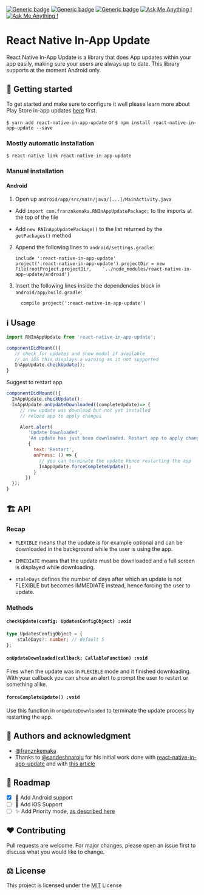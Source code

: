 [![Generic badge](https://img.shields.io/badge/License-MIT-green.svg)](https://shields.io/)
[![Generic badge](https://img.shields.io/badge/Android-YES-green.svg)](https://shields.io/)
[![Generic badge](https://img.shields.io/badge/iOS-NO-red.svg)](https://shields.io/)
[![Ask Me Anything !](https://img.shields.io/badge/Tested-No-1abc9c.svg)](https://GitHub.com/Naereen/ama)
[![Ask Me Anything !](https://img.shields.io/badge/Published-No-1abc9c.svg)](https://GitHub.com/Naereen/ama)

# React Native In-App Update

React Native In-App Update is a library that does App updates within your app easily, making sure your users are always up to date.
This library supports at the moment Android only.

## 🎉 Getting started

To get started and make sure to configure it well please learn more about Play Store in-app updates [here](https://developer.android.com/guide/playcore/in-app-updates) first.

`$ yarn add react-native-in-app-update`
or
`$ npm install react-native-in-app-update --save`

### Mostly automatic installation

`$ react-native link react-native-in-app-update`

### Manual installation

#### Android

1. Open up `android/app/src/main/java/[...]/MainActivity.java`

-   Add `import com.franznkemaka.RNInAppUpdatePackage;` to the imports at the top of the file

-   Add `new RNInAppUpdatePackage()` to the list returned by the `getPackages()` method

2. Append the following lines to `android/settings.gradle`:
    ```
    include ':react-native-in-app-update'
    project(':react-native-in-app-update').projectDir = new File(rootProject.projectDir, 	'../node_modules/react-native-in-app-update/android')
    ```
3. Insert the following lines inside the dependencies block in `android/app/build.gradle`:

    ```
      compile project(':react-native-in-app-update')
    ```

## ℹ️ Usage

```javascript
import RNInAppUpdate from 'react-native-in-app-update';

componentDidMount(){
   // check for updates and show modal if available
   // on iOS this displays a warning as it not supported
   InAppUpdate.checkUpdate();
}
```

Suggest to restart app

```javascript
componentDidMount(){
  InAppUpdate.checkUpdate();
  InAppUpdate.onUpdateDownloaded((completeUpdate)=> {
     // new update was download but not yet installed
     // reload app to apply changes

     Alert.alert(
        'Update Downloaded',
        'An update has just been downloaded. Restart app to apply changes',
        {
          text:'Restart',
          onPress: () => {
            // you can terminate the update hence restarting the app
            InAppUpdate.forceCompleteUpdate();
          }
       })
  });
}
```

## 🏗 API

### Recap

-   `FLEXIBLE` means that the update is for example optional and can be downloaded in the background while the user is using the app.

-   `IMMEDIATE` means that the update must be downloaded and a full screen is displayed while downloading.

-   `staleDays` defines the number of days after which an update is not FLEXIBLE but becomes IMMEDIATE instead, hence forcing the user to update.

### Methods

#### `checkUpdate(config: UpdatesConfigObject) :void`

```typescript
type UpdatesConfigObject = {
    staleDays?: number; // default 5
};
```

#### `onUpdateDownloaded(callback: CallableFunction) :void`

Fires when the update was in `FLEXIBLE` mode and it finished downloading. With your callback you can show an alert to prompt the user to restart or something alike.

#### `forceCompleteUpdate() :void`

Use this function in `onUpdateDownloaded` to terminate the update process by restarting the app.

## 🤝 Authors and acknowledgment

-   [@franznkemaka](https://github.com/franznkemaka)
-   Thanks to [@sandeshnaroju](https://github.com/sandeshnaroju) for his initial work done with [react-native-in-app-update](https://github.com/sandeshnaroju/react-native-in-app-update) and with [this article](https://www.naroju.com/implementing-android-in-app-updates-in-react-native)

## 📌 Roadmap

-   [x] 🤖 Add Android support
-   [ ] 🍏 Add iOS Support
-   [ ] ✨ Add Priority mode, [as described here](https://developer.android.com/guide/playcore/in-app-updates#check-priority)

## ❤️ Contributing

Pull requests are welcome. For major changes, please open an issue first to discuss what you would like to change.

## ⚖️ License

This project is licensed under the [MIT](LICENSE) License
